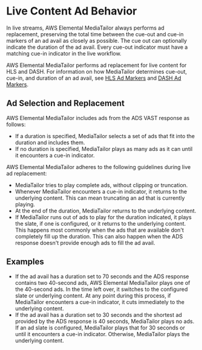 # Live Content Ad Behavior<a name="ad-behavior-live"></a>

In live streams, AWS Elemental MediaTailor always performs ad replacement, preserving the total time between the cue\-out and cue\-in markers of an ad avail as closely as possible\. The cue out can optionally indicate the duration of the ad avail\. Every cue\-out indicator must have a matching cue\-in indicator in the live workflow\. 

AWS Elemental MediaTailor performs ad replacement for live content for HLS and DASH\. For information on how MediaTailor determines cue\-out, cue\-in, and duration of an ad avail, see [HLS Ad Markers](hls-ad-markers.md) and [DASH Ad Markers](dash-ad-markers.md)\. 

## Ad Selection and Replacement<a name="ad-behavior-live-ad-selection"></a>

AWS Elemental MediaTailor includes ads from the ADS VAST response as follows: 
+ If a duration is specified, MediaTailor selects a set of ads that fit into the duration and includes them\. 
+ If no duration is specified, MediaTailor plays as many ads as it can until it encounters a cue\-in indicator\.

AWS Elemental MediaTailor adheres to the following guidelines during live ad replacement: 
+ MediaTailor tries to play complete ads, without clipping or truncation\.
+ Whenever MediaTailor encounters a cue\-in indicator, it returns to the underlying content\. This can mean truncating an ad that is currently playing\. 
+ At the end of the duration, MediaTailor returns to the underlying content\.
+ If MediaTailor runs out of ads to play for the duration indicated, it plays the slate, if one is configured, or it returns to the underlying content\. This happens most commonly when the ads that are available don't completely fill up the duration\. This can also happen when the ADS response doesn't provide enough ads to fill the ad avail\.

## Examples<a name="ad-behavior-live-examples"></a>
+ If the ad avail has a duration set to 70 seconds and the ADS response contains two 40\-second ads, AWS Elemental MediaTailor plays one of the 40\-second ads\. In the time left over, it switches to the configured slate or underlying content\. At any point during this process, if MediaTailor encounters a cue\-in indicator, it cuts immediately to the underlying content\. 
+ If the ad avail has a duration set to 30 seconds and the shortest ad provided by the ADS response is 40 seconds, MediaTailor plays no ads\. If an ad slate is configured, MediaTailor plays that for 30 seconds or until it encounters a cue\-in indicator\. Otherwise, MediaTailor plays the underlying content\.